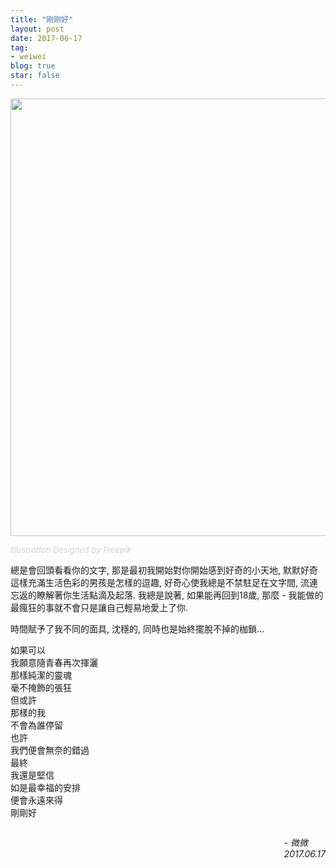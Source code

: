 ```yaml
---
title: "刚刚好"
layout: post
date: 2017-06-17
tag:
- weiwei
blog: true
star: false
---
```


<img src="{{ site.url }}/assets/images/just-enough.svg" style="width: 700px; display:block; margin: 0 auto;" />

<a class="link-to-author"
   style="
          font-style: italic;
          text-decoration: none;
          color: lightgray;
          font-size: 13px;
         "
href="http://www.freepik.com">Illustration Designed by Freepik</a>

總是會回頭看看你的文字, 那是最初我開始對你開始感到好奇的小天地, 默默好奇這樣充滿生活色彩的男孩是怎樣的逗趣, 好奇心使我總是不禁駐足在文字間, 流連忘返的瞭解著你生活點滴及起落. 我總是說著, 如果能再回到18歲, 那麼 - 我能做的最瘋狂的事就不會只是讓自己輕易地愛上了你.

時間賦予了我不同的面具, 沈穩的, 同時也是始終擺脫不掉的枷鎖…

如果可以 <br />
我願意隨青春再次揮灑<br />
那樣純潔的靈魂<br />
毫不掩飾的張狂<br />
但或許<br />
那樣的我<br />
不會為誰停留<br />
也許<br />
我們便會無奈的錯過<br />
最終<br />
我還是堅信<br />
如是最幸福的安排<br />
便會永遠來得<br />
剛剛好<br />

<p style="font-style: italic; float: right;">
- 微微 <br />
2017.06.17
</p>
